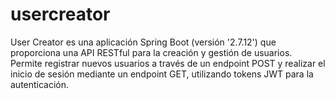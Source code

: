 # usercreator
User Creator es una aplicación Spring Boot (versión '2.7.12') que proporciona una API RESTful para la creación y gestión de usuarios. Permite registrar nuevos usuarios a través de un endpoint POST y realizar el inicio de sesión mediante un endpoint GET, utilizando tokens JWT para la autenticación.
